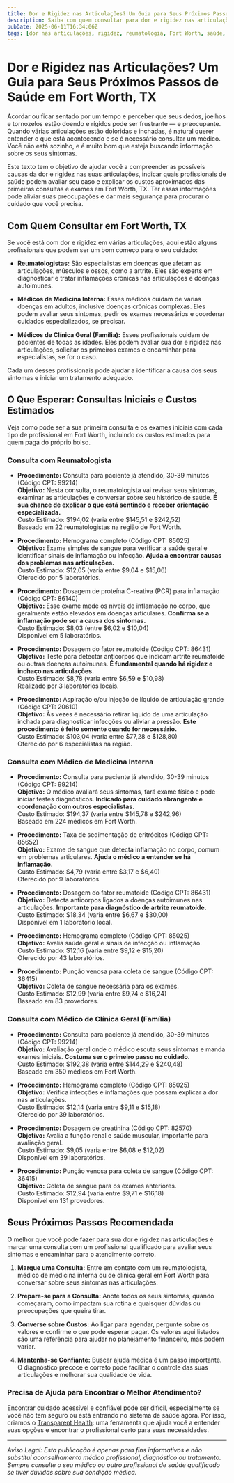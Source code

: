 ```yaml
---
title: Dor e Rigidez nas Articulações? Um Guia para Seus Próximos Passos de Saúde em Fort Worth, TX  
description: Saiba com quem consultar para dor e rigidez nas articulações em Fort Worth, TX, o que esperar nas consultas e os custos estimados para tomar decisões confiantes sobre sua saúde.  
pubDate: 2025-06-11T16:34:06Z  
tags: [dor nas articulações, rigidez, reumatologia, Fort Worth, saúde, custos médicos, clínica geral, medicina interna]  
---
```


# Dor e Rigidez nas Articulações? Um Guia para Seus Próximos Passos de Saúde em Fort Worth, TX  

Acordar ou ficar sentado por um tempo e perceber que seus dedos, joelhos e tornozelos estão doendo e rígidos pode ser frustrante — e preocupante. Quando várias articulações estão doloridas e inchadas, é natural querer entender o que está acontecendo e se é necessário consultar um médico. Você não está sozinho, e é muito bom que esteja buscando informação sobre os seus sintomas.

Este texto tem o objetivo de ajudar você a compreender as possíveis causas da dor e rigidez nas suas articulações, indicar quais profissionais de saúde podem avaliar seu caso e explicar os custos aproximados das primeiras consultas e exames em Fort Worth, TX. Ter essas informações pode aliviar suas preocupações e dar mais segurança para procurar o cuidado que você precisa.

## Com Quem Consultar em Fort Worth, TX  

Se você está com dor e rigidez em várias articulações, aqui estão alguns profissionais que podem ser um bom começo para o seu cuidado:

- **Reumatologistas:** São especialistas em doenças que afetam as articulações, músculos e ossos, como a artrite. Eles são experts em diagnosticar e tratar inflamações crônicas nas articulações e doenças autoimunes.

- **Médicos de Medicina Interna:** Esses médicos cuidam de várias doenças em adultos, inclusive doenças crônicas complexas. Eles podem avaliar seus sintomas, pedir os exames necessários e coordenar cuidados especializados, se precisar.

- **Médicos de Clínica Geral (Família):** Esses profissionais cuidam de pacientes de todas as idades. Eles podem avaliar sua dor e rigidez nas articulações, solicitar os primeiros exames e encaminhar para especialistas, se for o caso.

Cada um desses profissionais pode ajudar a identificar a causa dos seus sintomas e iniciar um tratamento adequado.

## O Que Esperar: Consultas Iniciais e Custos Estimados  

Veja como pode ser a sua primeira consulta e os exames iniciais com cada tipo de profissional em Fort Worth, incluindo os custos estimados para quem paga do próprio bolso.  

### Consulta com Reumatologista  

- **Procedimento:** Consulta para paciente já atendido, 30-39 minutos (Código CPT: 99214)  
  **Objetivo:** Nesta consulta, o reumatologista vai revisar seus sintomas, examinar as articulações e conversar sobre seu histórico de saúde. **É sua chance de explicar o que está sentindo e receber orientação especializada.**  
  Custo Estimado: $194,02 (varia entre $145,51 e $242,52)  
  Baseado em 22 reumatologistas na região de Fort Worth.

- **Procedimento:** Hemograma completo (Código CPT: 85025)  
  **Objetivo:** Exame simples de sangue para verificar a saúde geral e identificar sinais de inflamação ou infecção. **Ajuda a encontrar causas dos problemas nas articulações.**  
  Custo Estimado: $12,05 (varia entre $9,04 e $15,06)  
  Oferecido por 5 laboratórios.

- **Procedimento:** Dosagem de proteína C-reativa (PCR) para inflamação (Código CPT: 86140)  
  **Objetivo:** Esse exame mede os níveis de inflamação no corpo, que geralmente estão elevados em doenças articulares. **Confirma se a inflamação pode ser a causa dos sintomas.**  
  Custo Estimado: $8,03 (entre $6,02 e $10,04)  
  Disponível em 5 laboratórios.

- **Procedimento:** Dosagem do fator reumatoide (Código CPT: 86431)  
  **Objetivo:** Teste para detectar anticorpos que indicam artrite reumatoide ou outras doenças autoimunes. **É fundamental quando há rigidez e inchaço nas articulações.**  
  Custo Estimado: $8,78 (varia entre $6,59 e $10,98)  
  Realizado por 3 laboratórios locais.

- **Procedimento:** Aspiração e/ou injeção de líquido de articulação grande (Código CPT: 20610)  
  **Objetivo:** Às vezes é necessário retirar líquido de uma articulação inchada para diagnosticar infecções ou aliviar a pressão. **Este procedimento é feito somente quando for necessário.**  
  Custo Estimado: $103,04 (varia entre $77,28 e $128,80)  
  Oferecido por 6 especialistas na região.

### Consulta com Médico de Medicina Interna  

- **Procedimento:** Consulta para paciente já atendido, 30-39 minutos (Código CPT: 99214)  
  **Objetivo:** O médico avaliará seus sintomas, fará exame físico e pode iniciar testes diagnósticos. **Indicado para cuidado abrangente e coordenação com outros especialistas.**  
  Custo Estimado: $194,37 (varia entre $145,78 e $242,96)  
  Baseado em 224 médicos em Fort Worth.

- **Procedimento:** Taxa de sedimentação de eritrócitos (Código CPT: 85652)  
  **Objetivo:** Exame de sangue que detecta inflamação no corpo, comum em problemas articulares. **Ajuda o médico a entender se há inflamação.**  
  Custo Estimado: $4,79 (varia entre $3,17 e $6,40)  
  Oferecido por 9 laboratórios.

- **Procedimento:** Dosagem do fator reumatoide (Código CPT: 86431)  
  **Objetivo:** Detecta anticorpos ligados a doenças autoimunes nas articulações. **Importante para diagnóstico de artrite reumatoide.**  
  Custo Estimado: $18,34 (varia entre $6,67 e $30,00)  
  Disponível em 1 laboratório local.

- **Procedimento:** Hemograma completo (Código CPT: 85025)  
  **Objetivo:** Avalia saúde geral e sinais de infecção ou inflamação.  
  Custo Estimado: $12,16 (varia entre $9,12 e $15,20)  
  Oferecido por 43 laboratórios.

- **Procedimento:** Punção venosa para coleta de sangue (Código CPT: 36415)  
  **Objetivo:** Coleta de sangue necessária para os exames.  
  Custo Estimado: $12,99 (varia entre $9,74 e $16,24)  
  Baseado em 83 provedores.

### Consulta com Médico de Clínica Geral (Família)  

- **Procedimento:** Consulta para paciente já atendido, 30-39 minutos (Código CPT: 99214)  
  **Objetivo:** Avaliação geral onde o médico escuta seus sintomas e manda exames iniciais. **Costuma ser o primeiro passo no cuidado.**  
  Custo Estimado: $192,38 (varia entre $144,29 e $240,48)  
  Baseado em 350 médicos em Fort Worth.

- **Procedimento:** Hemograma completo (Código CPT: 85025)  
  **Objetivo:** Verifica infecções e inflamações que possam explicar a dor nas articulações.  
  Custo Estimado: $12,14 (varia entre $9,11 e $15,18)  
  Oferecido por 39 laboratórios.

- **Procedimento:** Dosagem de creatinina (Código CPT: 82570)  
  **Objetivo:** Avalia a função renal e saúde muscular, importante para avaliação geral.  
  Custo Estimado: $9,05 (varia entre $6,08 e $12,02)  
  Disponível em 39 laboratórios.

- **Procedimento:** Punção venosa para coleta de sangue (Código CPT: 36415)  
  **Objetivo:** Coleta de sangue para os exames anteriores.  
  Custo Estimado: $12,94 (varia entre $9,71 e $16,18)  
  Disponível em 131 provedores.

## Seus Próximos Passos Recomendada  

O melhor que você pode fazer para sua dor e rigidez nas articulações é marcar uma consulta com um profissional qualificado para avaliar seus sintomas e encaminhar para o atendimento correto.

1. **Marque uma Consulta:** Entre em contato com um reumatologista, médico de medicina interna ou de clínica geral em Fort Worth para conversar sobre seus sintomas nas articulações.

2. **Prepare-se para a Consulta:** Anote todos os seus sintomas, quando começaram, como impactam sua rotina e quaisquer dúvidas ou preocupações que queira tirar.

3. **Converse sobre Custos:** Ao ligar para agendar, pergunte sobre os valores e confirme o que pode esperar pagar. Os valores aqui listados são uma referência para ajudar no planejamento financeiro, mas podem variar.

4. **Mantenha-se Confiante:** Buscar ajuda médica é um passo importante. O diagnóstico precoce e correto pode facilitar o controle das suas articulações e melhorar sua qualidade de vida.

### Precisa de Ajuda para Encontrar o Melhor Atendimento?  

Encontrar cuidado acessível e confiável pode ser difícil, especialmente se você não tem seguro ou está entrando no sistema de saúde agora. Por isso, criamos o [Transparent Health](https://transparenthealth.ai): uma ferramenta que ajuda você a entender suas opções e encontrar o profissional certo para suas necessidades.

---

*Aviso Legal: Esta publicação é apenas para fins informativos e não substitui aconselhamento médico profissional, diagnóstico ou tratamento. Sempre consulte o seu médico ou outro profissional de saúde qualificado se tiver dúvidas sobre sua condição médica.*